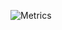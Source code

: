 ![Metrics](https://metrics.lecoq.io/danheim?template=classic&languages=1&languages.limit=8&languages.colors=github&languages.threshold=0%25&config.timezone=Europe%2FKiev)

<!--
**danheim/danheim** is a ✨ _special_ ✨ repository because its `README.md` (this file) appears on your GitHub profile.

Here are some ideas to get you started:

- 🔭 I’m currently working on ...
- 🌱 I’m currently learning ...
- 👯 I’m looking to collaborate on ...
- 🤔 I’m looking for help with ...
- 💬 Ask me about ...
- 📫 How to reach me: ...
- 😄 Pronouns: ...
- ⚡ Fun fact: ...
-->
